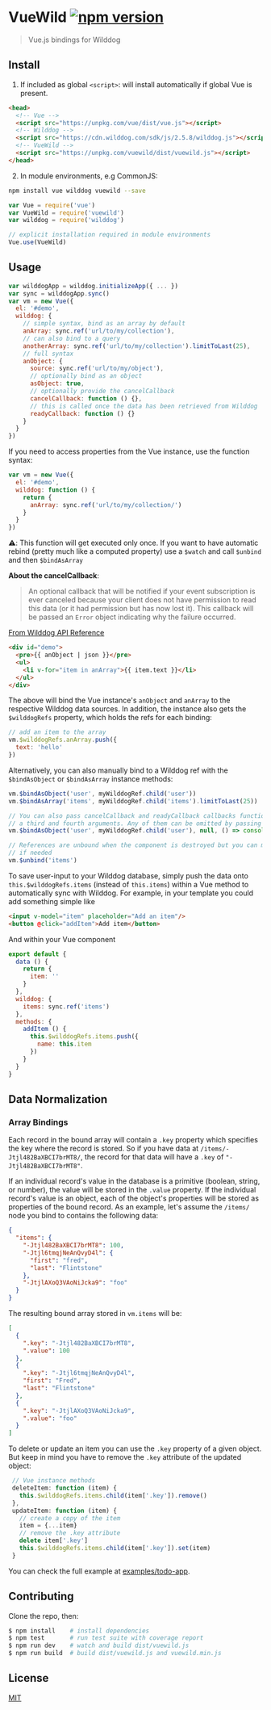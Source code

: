 # VueWild [![npm version](https://badge.fury.io/js/vuewild.svg)](https://badge.fury.io/js/vuewild)

> Vue.js bindings for Wilddog

## Install

1. If included as global `<script>`: will install automatically if global Vue is present.

  ``` html
  <head>
    <!-- Vue -->
    <script src="https://unpkg.com/vue/dist/vue.js"></script>
    <!-- Wilddog -->
    <script src="https://cdn.wilddog.com/sdk/js/2.5.8/wilddog.js"></script>
    <!-- VueWild -->
    <script src="https://unpkg.com/vuewild/dist/vuewild.js"></script>
  </head>
  ```

2. In module environments, e.g CommonJS:

  ``` bash
  npm install vue wilddog vuewild --save
  ```

  ``` js
  var Vue = require('vue')
  var VueWild = require('vuewild')
  var wilddog = require('wilddog')
  
  // explicit installation required in module environments
  Vue.use(VueWild)
  ```

## Usage

``` js
var wilddogApp = wilddog.initializeApp({ ... })
var sync = wilddogApp.sync()
var vm = new Vue({
  el: '#demo',
  wilddog: {
    // simple syntax, bind as an array by default
    anArray: sync.ref('url/to/my/collection'),
    // can also bind to a query
    anotherArray: sync.ref('url/to/my/collection').limitToLast(25),
    // full syntax
    anObject: {
      source: sync.ref('url/to/my/object'),
      // optionally bind as an object
      asObject: true,
      // optionally provide the cancelCallback
      cancelCallback: function () {},
      // this is called once the data has been retrieved from Wilddog
      readyCallback: function () {}
    }
  }
})
```

If you need to access properties from the Vue instance, use the function syntax:

```js
var vm = new Vue({
  el: '#demo',
  wilddog: function () {
    return {
      anArray: sync.ref('url/to/my/collection/')
    }
  }
})
```

⚠️: This function will get executed only once. If you want to have automatic rebind (pretty much like a computed property) use a `$watch` and call `$unbind` and then `$bindAsArray`

**About the cancelCallback**:

> An optional callback that will be notified if your event subscription is ever canceled because your client does not have permission to read this data (or it had permission but has now lost it). This callback will be passed an `Error` object indicating why the failure occurred.

[From Wilddog API Reference](https://docs.wilddog.com/sync/Web/api/Query.html#on)

``` html
<div id="demo">
  <pre>{{ anObject | json }}</pre>
  <ul>
    <li v-for="item in anArray">{{ item.text }}</li>
  </ul>
</div>
```

The above will bind the Vue instance's `anObject` and `anArray` to the respective Wilddog data sources. In addition, the instance also gets the `$wilddogRefs` property, which holds the refs for each binding:

``` js
// add an item to the array
vm.$wilddogRefs.anArray.push({
  text: 'hello'
})
```

Alternatively, you can also manually bind to a Wilddog ref with the `$bindAsObject` or `$bindAsArray` instance methods:

``` js
vm.$bindAsObject('user', myWilddogRef.child('user'))
vm.$bindAsArray('items', myWilddogRef.child('items').limitToLast(25))

// You can also pass cancelCallback and readyCallback callbacks functions as
// a third and fourth arguments. Any of them can be omitted by passing null
vm.$bindAsObject('user', myWilddogRef.child('user'), null, () => console.log('Ready fired!'))

// References are unbound when the component is destroyed but you can manually unbind a reference
// if needed
vm.$unbind('items')
```

To save user-input to your Wilddog database, simply push the data onto `this.$wilddogRefs.items` (instead of `this.items`) within a Vue method to automatically sync with Wilddog.
For example, in your template you could add something simple like

```html
<input v-model="item" placeholder="Add an item"/>
<button @click="addItem">Add item</button>
```

And within your Vue component
```js
export default {
  data () {
    return {
      item: ''
    }
  },
  wilddog: {
    items: sync.ref('items')
  },
  methods: {
    addItem () {
      this.$wilddogRefs.items.push({
        name: this.item
      })
    }
  }
}
```

## Data Normalization

### Array Bindings

Each record in the bound array will contain a `.key` property which specifies the key where the record is stored. So if you have data at `/items/-Jtjl482BaXBCI7brMT8/`, the record for that data will have a `.key` of `"-Jtjl482BaXBCI7brMT8"`.

If an individual record's value in the database is a primitive (boolean, string, or number), the value will be stored in the `.value` property. If the individual record's value is an object, each of the object's properties will be stored as properties of the bound record. As an example, let's assume the `/items/` node you bind to contains the following data:

``` json
{
  "items": {
    "-Jtjl482BaXBCI7brMT8": 100,
    "-Jtjl6tmqjNeAnQvyD4l": {
      "first": "fred",
      "last": "Flintstone"
    },
    "-JtjlAXoQ3VAoNiJcka9": "foo"
  }
}
```

The resulting bound array stored in `vm.items` will be:

``` json
[
  {
    ".key": "-Jtjl482BaXBCI7brMT8",
    ".value": 100
  },
  {
    ".key": "-Jtjl6tmqjNeAnQvyD4l",
    "first": "Fred",
    "last": "Flintstone"
  },
  {
    ".key": "-JtjlAXoQ3VAoNiJcka9",
    ".value": "foo"
  }
]
```

To delete or update an item you can use the `.key` property of a given object. But keep in mind you have to remove the `.key` attribute of the updated object:

``` js
 // Vue instance methods
 deleteItem: function (item) {
   this.$wilddogRefs.items.child(item['.key']).remove()
 },
 updateItem: function (item) { 
   // create a copy of the item
   item = {...item}
   // remove the .key attribute
   delete item['.key']
   this.$wilddogRefs.items.child(item['.key']).set(item)
 } 
```

You can check the full example at [examples/todo-app](examples/todo-app/index.html).

## Contributing

Clone the repo, then:

```bash
$ npm install    # install dependencies
$ npm test       # run test suite with coverage report
$ npm run dev    # watch and build dist/vuewild.js
$ npm run build  # build dist/vuewild.js and vuewild.min.js
```

## License

[MIT](http://opensource.org/licenses/MIT)
